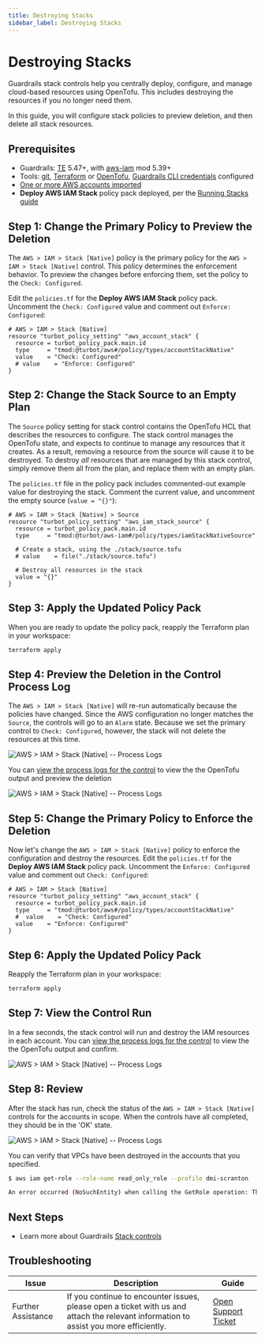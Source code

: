 ```yaml
---
title: Destroying Stacks 
sidebar_label: Destroying Stacks 
---
```


# Destroying Stacks

Guardrails stack controls help you centrally deploy, configure, and manage cloud-based resources using OpenTofu.  This includes destroying the resources if you no longer need them.

In this guide, you will configure stack policies to preview deletion, and then delete all stack resources.

## Prerequisites
- Guardrails: [TE](https://turbot.com/guardrails/docs/guides/hosting-guardrails/updating-stacks/update-workspace) 5.47+, with [aws-iam](https://hub.guardrails.turbot.com/mods/aws/mods/aws-iam) mod 5.39+
- Tools: [git](git-scm.com), [Terraform](https://developer.hashicorp.com/terraform) or [OpenTofu](https://opentofu.org/), [Guardrails CLI credentials](https://turbot.com/guardrails/docs/reference/cli/installation#set-up-your-turbot-guardrails-credentials) configured
- [One or more AWS accounts imported](/guardrails/docs/guides/aws/import-aws-account)
- **Deploy AWS IAM Stack** policy pack deployed, per the [Running Stacks guide](/guardrails/docs/guides/using-guardrails/stacks/running)


## Step 1: Change the Primary Policy to Preview the Deletion

The `AWS > IAM > Stack [Native]` policy is the primary policy for the `AWS > IAM > Stack [Native]` control.  This policy determines the enforcement behavior.  To preview the changes before enforcing them, set the policy to the `Check: Configured`.

Edit the `policies.tf` for the **Deploy AWS IAM Stack** policy pack. Uncomment the `Check: Configured` value and comment out `Enforce: Configured`:

```hcl
# AWS > IAM > Stack [Native]
resource "turbot_policy_setting" "aws_account_stack" {
  resource = turbot_policy_pack.main.id
  type     = "tmod:@turbot/aws#/policy/types/accountStackNative"
  value    = "Check: Configured"
  # value    = "Enforce: Configured"
}
```

## Step 2: Change the Stack Source to an Empty Plan

The `Source` policy setting for stack control contains the OpenTofu HCL that describes the resources to configure.  The stack control manages the OpenTofu state, and expects to continue to manage any resources that it creates.  As a result, removing a resource from the source will cause it to be destroyed.  To destroy *all* resources that are managed by this stack control, simply remove them all from the plan, and replace them with an empty plan.

The `policies.tf` file in the policy pack includes commented-out example value for destroying the stack.  Comment the current value, and uncomment the empty source (`value = "{}"`):

```hcl
# AWS > IAM > Stack [Native] > Source
resource "turbot_policy_setting" "aws_iam_stack_source" {
  resource = turbot_policy_pack.main.id
  type     = "tmod:@turbot/aws-iam#/policy/types/iamStackNativeSource"

  # Create a stack, using the ./stack/source.tofu
  # value    = file("./stack/source.tofu")

  # Destroy all resources in the stack
  value = "{}"
}
```

## Step 3: Apply the Updated Policy Pack

When you are ready to update the policy pack, reapply the Terraform plan in your workspace:

```sh
terraform apply
```


## Step 4: Preview the Deletion in the Control Process Log

The `AWS > IAM > Stack [Native]` will re-run automatically because the policies have changed.  Since the AWS configuration no longer matches the `Source`, the controls will go to an `Alarm` state.  Because we set the primary control to `Check: Configured`, however, the stack will not delete the resources at this time. 

![AWS > IAM > Stack [Native] -- Process Logs](/images/docs/guardrails/guides/using-guardrails/stacks/destroying/aws_iam_stack_controls_alarm.png)

You can [view the process logs for the control](/guardrails/docs/guides/using-guardrails/troubleshooting/access-control-logs) to view the the OpenTofu output and preview the deletion

![AWS > IAM > Stack [Native] -- Process Logs](/images/docs/guardrails/guides/using-guardrails/stacks/destroying/aws_iam_stack_control_log_delete_preview.png)


## Step 5: Change the Primary Policy to Enforce the Deletion

Now let's change the `AWS > IAM > Stack [Native]` policy to enforce the configuration and destroy the resources.  Edit the `policies.tf` for the **Deploy AWS IAM Stack** policy pack. Uncomment the `Enforce: Configured` value and comment out `Check: Configured`:

```hcl
# AWS > IAM > Stack [Native]
resource "turbot_policy_setting" "aws_account_stack" {
  resource = turbot_policy_pack.main.id
  type     = "tmod:@turbot/aws#/policy/types/accountStackNative"
  #  value    = "Check: Configured"
  value    = "Enforce: Configured"
}
```


## Step 6: Apply the Updated Policy Pack

Reapply the Terraform plan in your workspace:

```sh
terraform apply
```


## Step 7: View the Control Run

In a few seconds, the stack control will run and destroy the IAM resources in each account.  You can [view the process logs for the control](/guardrails/docs/guides/using-guardrails/troubleshooting/access-control-logs) to view the the OpenTofu output and confirm.

![AWS > IAM > Stack [Native] -- Process Logs](/images/docs/guardrails/guides/using-guardrails/stacks/destroying/aws_iam_stack_control_log_destroy.png)


## Step 8: Review

After the stack has run, check the status of the `AWS > IAM > Stack [Native]` controls for the accounts in scope.  When the controls have all completed, they should be in the 'OK' state.

![AWS > IAM > Stack [Native] -- Process Logs](/images/docs/guardrails/guides/using-guardrails/stacks/running/aws_iam_stack_controls_ok.png)


You can verify that VPCs have been destroyed in the accounts that you specified.  

```bash
$ aws iam get-role --role-name read_only_role --profile dmi-scranton

An error occurred (NoSuchEntity) when calling the GetRole operation: The role with name read_only_role cannot be found.
```

## Next Steps

- Learn more about Guardrails [Stack controls](/guardrails/docs/concepts/guardrails/stacks)

## Troubleshooting

| Issue                                      | Description                                                                                                                                                                                                 | Guide                                |
|----------------------------------------------|-------------------------------------------------------------------------------------------------------------------------------------------------------------------------------------------------------------------|-----------------------------------------------------|
| Further Assistance                       | If you continue to encounter issues, please open a ticket with us and attach the relevant information to assist you more efficiently.                                                 | [Open Support Ticket](https://support.turbot.com)   |